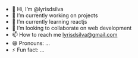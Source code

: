 - 👋 Hi, I’m @lyrisdsilva
- 👀 I’m currently working on projects
- 🌱 I’m currently learning reactjs
- 💞️ I’m looking to collaborate on web development
- 📫 How to reach me lyrisdsilva@gmail.com 
- 😄 Pronouns: ...
- ⚡ Fun fact: ...

<!---
lyrisdsilva/lyrisdsilva is a ✨ special ✨ repository because its `README.md` (this file) appears on your GitHub profile.
You can click the Preview link to take a look at your changes.
--->
